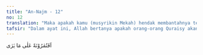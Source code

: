 ```yaml
---
title: "An-Najm - 12"
no: 12
translation: "Maka apakah kamu (musyrikin Mekah) hendak membantahnya tentang apa yang dilihatnya itu?"
tafsir: "Dalam ayat ini, Allah bertanya apakah orang-orang Quraisy akan mendustakan dan membantah Muhammad saw mengenai bentuk Jibril yang telah pernah dilihat Muhammad saw dengan mata kepalanya sendiri. ("
---
```


اَفَتُمٰرُوْنَهٗ عَلٰى مَا يَرٰى 

